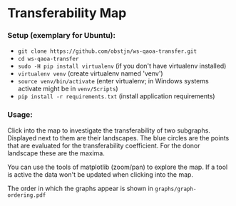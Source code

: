 # Transferability Map
### Setup (exemplary for Ubuntu): 
* ``git clone https://github.com/obstjn/ws-qaoa-transfer.git``
* ``cd ws-qaoa-transfer``
* ``sudo -H pip install virtualenv`` (if you don't have virtualenv installed)
* ``virtualenv venv`` (create virtualenv named 'venv')
* ``source venv/bin/activate`` (enter virtualenv; in Windows systems activate might be in ``venv/Scripts``)
* ``pip install -r requirements.txt`` (install application requirements)

### Usage:
Click into the map to investigate the transferability of two subgraphs.
Displayed next to them are their landscapes.
The blue circles are the points that are evaluated for the transferability coefficient.
For the donor landscape these are the maxima.

You can use the tools of matplotlib (zoom/pan) to explore the map.
If a tool is active the data won't be updated when clicking into the map.

The order in which the graphs appear is shown in ``graphs/graph-ordering.pdf``
